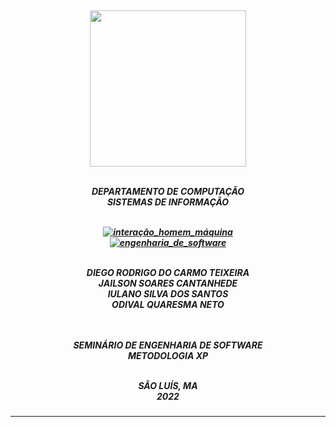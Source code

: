 <h5 align="center">
</br>
<img src="https://user-images.githubusercontent.com/40738499/168456236-ce8aac11-ddb7-4dbb-a540-00c39e10927b.png" width="250px" />
</br></br>

DEPARTAMENTO DE COMPUTAÇÃO</br>
SISTEMAS DE INFORMAÇÃO</br>
</br>

[![interação_homem_máquina](https://img.shields.io/badge/Interação_Homem_Máquina-Profa%20Eveline%20Sá-blue.svg)](url)</br>
[![engenharia_de_software](https://img.shields.io/badge/Engenharia_de_Software-Prof%20Daniel%20Lima%20Jr-blue.svg)](url)</br>
</br>

DIEGO RODRIGO DO CARMO TEIXEIRA</br>
JAILSON SOARES CANTANHEDE</br>
IULANO SILVA DOS SANTOS</br>
ODIVAL QUARESMA NETO</br>
</br></br>

SEMINÁRIO DE ENGENHARIA DE SOFTWARE</br>
METODOLOGIA XP</br>
</br>


SÃO LUÍS, MA </br>
2022
</h5>

---

